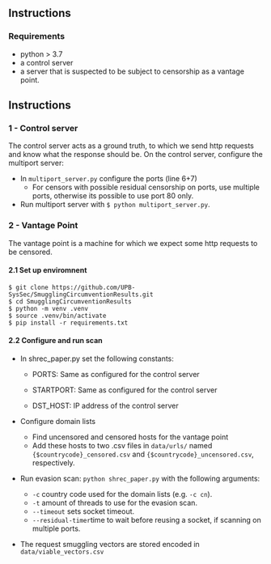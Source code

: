 ## Instructions

  

### Requirements
* python > 3.7
* a control server
* a server that is suspected to be subject to censorship as a vantage point.

## Instructions
### 1 - Control server
The control server acts as a ground truth, to which we send http requests and know what the response should be.
On the control server, configure  the multiport server:
- In `multiport_server.py` configure the ports (line 6+7)
	- For censors with possible residual censorship on ports, use multiple ports, otherwise its possible to use port 80 only.
- Run multiport server with `$ python multiport_server.py`.

### 2 - Vantage Point
The vantage point is a machine for which we expect some http requests to be censored.
#### 2.1 Set up enviromnent
```
$ git clone https://github.com/UPB-SysSec/SmugglingCircumventionResults.git
$ cd SmugglingCircumventionResults
$ python -m venv .venv
$ source .venv/bin/activate
$ pip install -r requirements.txt
```
#### 2.2 Configure and run scan

* In shrec_paper.py set the following constants:

	* PORTS: Same as configured for the control server

	* STARTPORT: Same as configured for the control server

	* DST_HOST: IP address of the control server

* Configure domain lists
	* Find uncensored and censored hosts for the vantage point
	*  Add these hosts to two .csv files in `data/urls/` named `{$countrycode}_censored.csv` and `{$countrycode}_uncensored.csv`, respectively.

* Run evasion scan: `python shrec_paper.py` with the following arguments:
	* `-c` country code used for the domain lists (e.g. `-c cn`).
	* `-t` amount of threads to use for the evasion scan.
	* `--timeout` sets socket timeout.
	* `--residual-timer`time to wait before reusing a socket, if scanning on multiple ports.

* The request smuggling vectors are stored encoded in `data/viable_vectors.csv`
